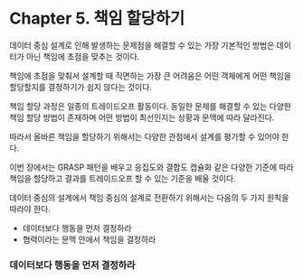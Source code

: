 # Chapter 5. 책임 할당하기

데이터 중심 설계로 인해 발생하는 문제점을 해결할 수 있는 가장 기본적인 방법은 데이터가 아닌 책임에 초점을 맞추는 것이다.

책임에 초점을 맞춰서 설계할 때 직면하는 가장 큰 어려움은 어떤 객체에게 어떤 책임을 할당할지를 결정하기가 쉽지 않다는 것이다.

책임 할당 과정은 일종의 트레이드오프 활동이다. 동일한 문제를 해결할 수 있는 다양한 책임 할당 방법이 존재하며 어떤 방법이 최선인지는 상황과 문맥에 따라 달라진다.

따라서 올바른 책임을 할당하기 위해서는 다양한 관점에서 설계를 평가할 수 있어야 한다.

이번 장에서는 GRASP 패턴을 배우고 응집도와 결합도 캡슐화 같은 다양한 기준에 따라 책임을 할당하고 결과를 트레이드오프 할 수 있는 기준을 배울 것이다.

데이터 중심의 설계에서 책임 중심의 설계로 전환하기 위해서는 다음의 두 가지 원칙을 따라야 한다.

- 데이터보다 행동을 먼저 결정하라
- 협력이라는 문맥 안에서 책임을 결정하라

### 데이터보다 행동을 먼저 결정하라